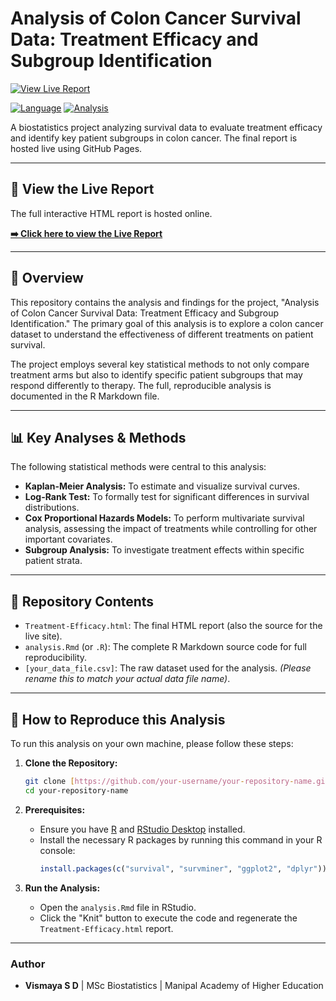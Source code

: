 # Analysis of Colon Cancer Survival Data: Treatment Efficacy and Subgroup Identification

[![View Live Report](https://img.shields.io/badge/View-Live%20Report-brightgreen)](https://Vismaya-SD.github.io/Colon-cancer-survival-analysis/Treatment-Efficacy.html)

[![Language](https://img.shields.io/badge/language-R-blue)](https://www.r-project.org/)
[![Analysis](https://img.shields.io/badge/analysis-survival-green)](https://en.wikipedia.org/wiki/Survival_analysis)

A biostatistics project analyzing survival data to evaluate treatment efficacy and identify key patient subgroups in colon cancer. The final report is hosted live using GitHub Pages.

---

## 🚀 View the Live Report

The full interactive HTML report is hosted online.

**[➡️ Click here to view the Live Report](https://your-username.github.io/your-repository-name/Treatment-Efficacy.html)**

---

## 📖 Overview

This repository contains the analysis and findings for the project, "Analysis of Colon Cancer Survival Data: Treatment Efficacy and Subgroup Identification." The primary goal of this analysis is to explore a colon cancer dataset to understand the effectiveness of different treatments on patient survival.

The project employs several key statistical methods to not only compare treatment arms but also to identify specific patient subgroups that may respond differently to therapy. The full, reproducible analysis is documented in the R Markdown file.

---

## 📊 Key Analyses & Methods

The following statistical methods were central to this analysis:

* **Kaplan-Meier Analysis:** To estimate and visualize survival curves.
* **Log-Rank Test:** To formally test for significant differences in survival distributions.
* **Cox Proportional Hazards Models:** To perform multivariate survival analysis, assessing the impact of treatments while controlling for other important covariates.
* **Subgroup Analysis:** To investigate treatment effects within specific patient strata.

---

## 📁 Repository Contents

* `Treatment-Efficacy.html`: The final HTML report (also the source for the live site).
* `analysis.Rmd` (or `.R`): The complete R Markdown source code for full reproducibility.
* `[your_data_file.csv]`: The raw dataset used for the analysis. *(Please rename this to match your actual data file name)*.

---

## 🔧 How to Reproduce this Analysis

To run this analysis on your own machine, please follow these steps:

1.  **Clone the Repository:**
    ```bash
    git clone [https://github.com/your-username/your-repository-name.git](https://github.com/your-username/your-repository-name.git)
    cd your-repository-name
    ```

2.  **Prerequisites:**
    * Ensure you have [R](https://www.r-project.org/) and [RStudio Desktop](https://posit.co/download/rstudio-desktop/) installed.
    * Install the necessary R packages by running this command in your R console:
        ```R
        install.packages(c("survival", "survminer", "ggplot2", "dplyr"))
        ```

3.  **Run the Analysis:**
    * Open the `analysis.Rmd` file in RStudio.
    * Click the "Knit" button to execute the code and regenerate the `Treatment-Efficacy.html` report.

---

### Author

* **Vismaya S D** | MSc Biostatistics | Manipal Academy of Higher Education
